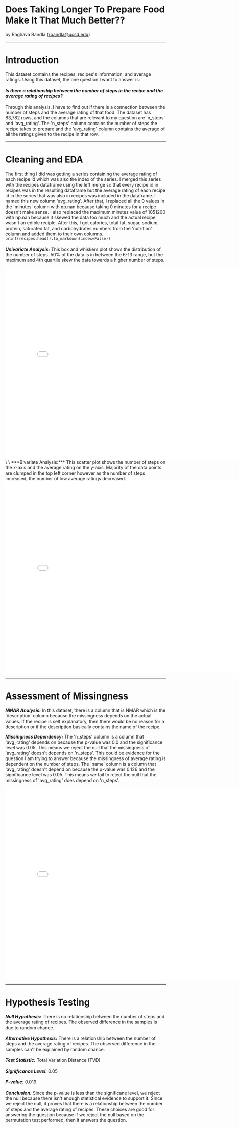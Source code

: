# Does Taking Longer To Prepare Food Make It That Much Better??
by Raghava Bandla (rbandla@ucsd.edu)

---

# Introduction

This dataset contains the recipes, recipes's information, and average ratings. Using this dataset, the one question I want to answer is: \
\
***Is there a relationship between the number of steps in the recipe and the average rating of recipes?***\
\
Through this analysis, I have to find out if there is a connection between the number of steps and the average rating of that food. The dataset has 83,782 rows, and the columns that are relevant to my question are 'n_steps' and 'avg_rating'. The 'n_steps' column contains the number of steps the recipe takes to prepare and the 'avg_rating' column contains the average of all the ratings given to the recipe in that row. 

---

# Cleaning and EDA
The first thing I did was getting a series containing the average rating of each recipe id which was also the index of the series. I merged this series with the recipes dataframe using the left merge so that every recipe id in recipes was in the resulting dataframe but the average rating of each recipe id in the series that was also in recipes was included in the dataframe. I named this new column 'avg_rating'. After that, I replaced all the 0 values in the 'minutes' column with np.nan because taking 0 minutes for a recipe doesn't make sense. I also replaced the maximum minutes value of 1051200 with np.nan because it skewed the data too much and the actual recipe wasn't an edible reciple. After this, I got calories, total fat, sugar, sodium, protein, saturated fat, and carbohydrates numbers from the 'nutrition' column and added them to their own columns. 
`print(recipes.head().to_markdown(index=False))`
\
\
***Univariate Analysis:*** This box and whiskers plot shows the distribution of the number of steps. 50% of the data is in between the 6-13 range, but the maximum and 4th quartile skew the data towards a higher number of steps.
<iframe src="assets/fig1.html" width=800 height=600 frameBorder=0></iframe>
\
\
***Bivariate Analysis:*** This scatter plot shows the number of steps on the x-axis and the average rating on the y-axis. Majority of the data points are clumped in the top left corner however as the number of steps increased, the number of low average ratings decreased. 
<iframe src="assets/fig3.html" width=800 height=600 frameBorder=0></iframe>

---

# Assessment of Missingness
***NMAR Analysis:*** In this dataset, there is a column that is NMAR which is the 'description' column because the missingness depends on the actual values. If the recipe is self explanatory, then there would be no reason for a description or if the description basically contains the name of the recipe. 

***Missingness Dependency:*** The 'n_steps' column is a column that 'avg_rating' depends on because the p-value was 0.0 and the significance level was 0.05. This means we reject the null that the missingness of 'avg_rating' doesn't depends on 'n_steps'. This could be evidence for the question I am trying to answer because the missingness of average rating is dependent on the number of steps. The 'name' column is a column that 'avg_rating' doesn't depend on because the p-value was 0.126 and the significance level was 0.05. This means we fail to reject the null that the missingness of 'avg_rating' does depend on 'n_steps'.
<iframe src="assets/fig5.html" width=800 height=600 frameBorder=0></iframe>

---

# Hypothesis Testing

***Null Hypothesis:*** There is no relationship between the number of steps and the average rating of recipes. The observed difference in the samples is due to random chance.\
\
***Alternative Hypothesis:*** There is a relationship between the number of steps and the average rating of recipes. The observed difference in the samples can't be explained by random chance.\
\
***Test Statistic:*** Total Variation Distance (TVD)\
\
***Significance Level:*** 0.05\
\
***P-value:*** 0.019\
\
***Conclusion:*** Since the p-value is less than the significane level, we reject the null because there isn't enough statistical evidence to support it. SInce we reject the null, it proves that there is a relationship between the number of steps and the average rating of recipes. These choices are good for answering the question because if we reject the null based on the permutation test performed, then it answers the question. 

